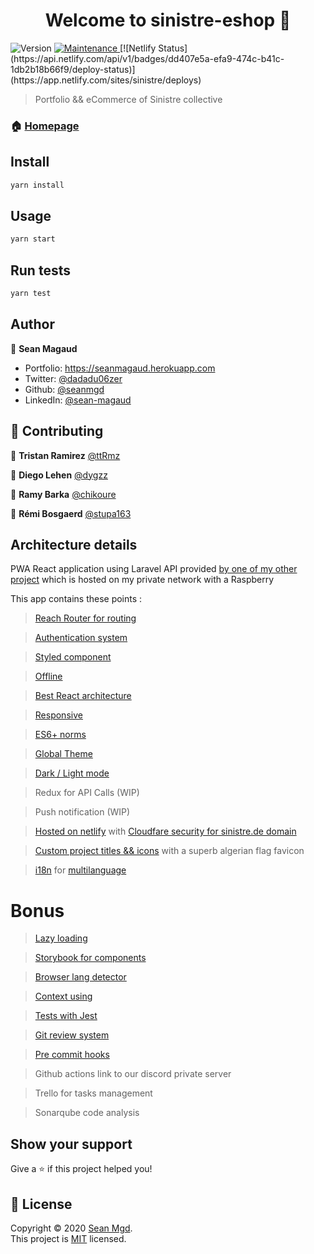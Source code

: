 <h1 align="center">Welcome to sinistre-eshop 👋</h1>
<p>
  <img alt="Version" src="https://img.shields.io/badge/version-1-blue.svg?cacheSeconds=2592000" />
  <a href="https://github.com/seanmgd/sinistre-eshop/graphs/commit-activity" target="_blank">
    <img alt="Maintenance" src="https://img.shields.io/badge/Maintained%3F-yes-green.svg" />
  </a>
  [![Netlify Status](https://api.netlify.com/api/v1/badges/dd407e5a-efa9-474c-b41c-1db2b18b66f9/deploy-status)](https://app.netlify.com/sites/sinistre/deploys)
</p>

> Portfolio && eCommerce of Sinistre collective

### 🏠 [Homepage](https://sinistre.de)

## Install

```sh
yarn install
```

## Usage

```sh
yarn start
```

## Run tests

```sh
yarn test
```

## Author

👤 **Sean Magaud**

* Portfolio: https://seanmagaud.herokuapp.com
* Twitter: [@dadadu06zer](https://twitter.com/dadadu06zer)
* Github: [@seanmgd](https://github.com/seanmgd)
* LinkedIn: [@sean-magaud](https://linkedin.com/in/sean-magaud)

## 🤝 Contributing

👤 **Tristan Ramirez** [@ttRmz](https://github.com/ttRmz) 

👤 **Diego Lehen** [@dygzz](https://github.com/Dygzz)

👤 **Ramy Barka** [@chikoure](https://github.com/chikoure)

👤 **Rémi Bosgaerd** [@stupa163](https://github.com/Stupa163)

## Architecture details
PWA React application using Laravel API provided [by one of my other project](https://github.com/seanmgd/ecommerceonlaravel) which is hosted on my private network with a Raspberry

This app contains these points :

>[Reach Router for routing](https://github.com/seanmgd/sinistre-eshop/blob/main/src/app/App.js)

>[Authentication system](https://github.com/seanmgd/sinistre-eshop/blob/main/src/server/auth/mutations.js)

>[Styled component](https://github.com/seanmgd/sinistre-eshop/tree/main/src/components/CardItem)

>[Offline](https://github.com/seanmgd/sinistre-eshop/pull/26/files)

>[Best React architecture](https://github.com/seanmgd/sinistre-eshop/tree/main/src)

>[Responsive](https://github.com/seanmgd/sinistre-eshop/blob/main/src/constants/devices.js)

>[ES6+ norms](https://github.com/seanmgd/sinistre-eshop/blob/main/src/services/artists/query.js)

>[Global Theme](https://github.com/seanmgd/sinistre-eshop/blob/main/src/services/artists/query.js)

>[Dark / Light mode]()

>Redux for API Calls (WIP)

>Push notification (WIP)

>[Hosted on netlify](https://sinistre.netlify.app/) with [Cloudfare security for sinistre.de domain](https://sinistre.de/)

>[Custom project titles && icons](https://github.com/seanmgd/sinistre-eshop/blob/main/public/manifest.json) with a superb algerian flag favicon

>[i18n](https://github.com/seanmgd/sinistre-eshop/blob/main/src/i18n.js) for [multilanguage](https://github.com/seanmgd/sinistre-eshop/tree/main/public/locales)

# Bonus

>[Lazy loading](https://github.com/seanmgd/sinistre-eshop/blob/main/src/app/App.js)

>[Storybook for components](https://github.com/seanmgd/sinistre-eshop/tree/main/src/components/CardItem)

>[Browser lang detector](https://github.com/seanmgd/sinistre-eshop/blob/main/src/i18n.js)

>[Context using](https://github.com/seanmgd/sinistre-eshop/tree/main/src/contexts)

>[Tests with Jest](https://github.com/seanmgd/sinistre-eshop/blob/main/src/components/Button/Button.test.js)

>[Git review system](https://github.com/seanmgd/sinistre-eshop/pulls)

>[Pre commit hooks](https://github.com/seanmgd/sinistre-eshop/blob/main/package.json)

>Github actions link to our discord private server

>Trello for tasks management

>Sonarqube code analysis


## Show your support

Give a ⭐️ if this project helped you!

## 📝 License

Copyright © 2020 [Sean Mgd](https://github.com/seanmgd).<br />
This project is [MIT](https://github.com/seanmgd/sinistre-eshop/blob/master/LICENSE) licensed.


